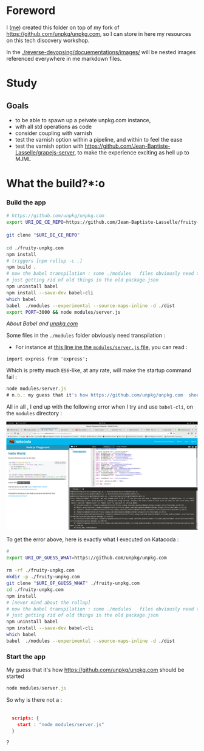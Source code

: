 # Foreword 

 I ([me](https://github.com/Jean-Baptiste-Lasselle)) created this folder on top of my fork of https://github.com/unpkg/unpkg.com, so I can store in here my resources on this tech discovery workshop.
 
 In the [./reverse-devopsing/docuementations/images/](/reverse-devopsing/docuementations/images/)  will be nested images referenced everywhere in me markdown files.
  
# Study
 
## Goals
 
* to be able to spawn up a peivate unpkg.com instance,
* with all std operations as code
* consider coupling with varnish
* test the varnish option within a pipeline, and within to feel the ease
* test the varnish option with https://github.com/Jean-Baptiste-Lasselle/grapejs-server, to make the experience exciting as hell up to MJML
 

# What the build?*:o


### Build the app

```bash
# https://github.com/unpkg/unpkg.com
export URI_DE_CE_REPO=https://github.com/Jean-Baptiste-Lasselle/fruity-unpkg.com

git clone "$URI_DE_CE_REPO"

cd ./fruity-unpkg.com
npm install
# triggers [npm rollup -c .]
npm build .
# now the babel transpilation : some ./modules   files obviously need transpilation see [https://github.com/Jean-Baptiste-Lasselle/fruity-unpkg.com/blob/ab78e4f64e98fc743f3a1419d243948c033806ac/modules/server.js#L1] 
# just getting rid of old things in the old package.json
npm uninstall babel
npm install --save-dev babel-cli
which babel
babel  ./modules --experimental --source-maps-inline -d ./dist
export PORT=3000 && node modules/server.js
```


_About Babel and [unpkg.com](https://github.com/unpkg/unpkg.com)_

Some   files in the  `./modules` folder obviously need transpilation : 
* For instance at [this line ine the `modules/server.js` file](https://github.com/Jean-Baptiste-Lasselle/fruity-unpkg.com/blob/ab78e4f64e98fc743f3a1419d243948c033806ac/modules/server.js#L1), you can read : 

```ES6
import express from 'express';
```

Which is pretty much `ES6`-like, at any rate, will make the startup command fail :

```JavaScript
node modules/server.js
# n.b.: my guess that it's how https://github.com/unpkg/unpkg.com  should be started
```

All in all , I end up with the following error when I try and use `babel-cli`, on the `modules` directory : 

![unpkg.com babel build fail 1](https://raw.githubusercontent.com/Jean-Baptiste-Lasselle/fruity-unpkg.com/master/reverse-devopsing/documentations/images/UNPKG.COM_BABEL_BUILD_FAIL_2019-03-24%2002-21-31.png)

To get the error above, here is exactly what I executed on Katacoda : 

```bash
# 
export URI_OF_GUESS_WHAT=https://github.com/unpkg/unpkg.com

rm -rf ./fruity-unpkg.com
mkdir -p ./fruity-unpkg.com
git clone "$URI_OF_GUESS_WHAT" ./fruity-unpkg.com
cd ./fruity-unpkg.com
npm install
# [never mind about the rollup]
# now the babel transpilation : some ./modules   files obviously need transpilation see [https://github.com/Jean-Baptiste-Lasselle/fruity-unpkg.com/blob/ab78e4f64e98fc743f3a1419d243948c033806ac/modules/server.js#L1] 
# just getting rid of old things in the old package.json
npm uninstall babel
npm install --save-dev babel-cli
which babel
babel  ./modules --experimental --source-maps-inline -d ./dist

```


### Start the app

My guess that it's how https://github.com/unpkg/unpkg.com  should be started

```JavaScript
node modules/server.js
```
So why is there not a : 

```json

  scripts: {
    start : "node modules/server.js"
  }
```
?
 
